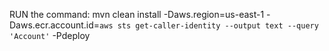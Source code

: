 RUN the command:
mvn clean install -Daws.region=us-east-1 -Daws.ecr.account.id=`aws sts get-caller-identity --output text --query 'Account'` -Pdeploy